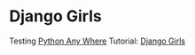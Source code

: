 # Django Girls

Testing [Python Any Where](https://www.pythonanywhere.com/)
Tutorial: [Django Girls](http://tutorial.djangogirls.org/en/installation/index.html)